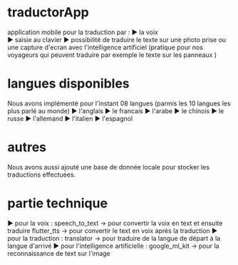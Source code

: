 # traductorApp

application mobile pour la traduction par :
► la voix \
► saisie au clavier 
► possibilité de traduire le texte sur une photo prise ou une capture d'ecran avec l'intelligence artificiel
(pratique pour nos voyageurs qui peuvent traduire par exemple le texte sur les panneaux )

# langues disponibles

Nous avons implémenté pour l'instant 08 langues (parmis les 10 langues les plus parlé au monde)
► l'anglais
► le francais
► l'arabe
► le chinois
► le russe
► l'allemand
► l'italien
► l'espagnol

# autres

Nous avons aussi ajouté une base de donnée locale pour stocker les traductions effectuées.

# partie technique

► pour la voix : 
  speech_to_text -> pour convertir la voix en text et ensuite traduire
  flutter_tts -> pour convertir le text en voix après la traduction
► pour la traduction : 
  translator -> pour traduire de la langue de départ à la langue d'arrivé
► pour l'intelligence artificielle :
  google_ml_kit -> pour la reconnaissance de text sur l'image
